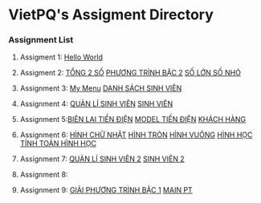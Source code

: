 ﻿# VietPQ's Assigment Directory

### Assignment List

1. Assigment 1: [Hello World](https://github.com/FASTTRACKSE/FFSE1703.JavaCore/blob/master/Assignments/VietPQ/HelloWorld/src/HelloWorld.java)

2. Assigment 2:
[TỔNG 2 SỐ](https://github.com/FASTTRACKSE/FFSE1703.JavaCore/blob/master/Assignments/VietPQ/MySample1/src/fasttrack/edu/vn/Tong2So.java)
[PHƯƠNG TRÌNH BẬC 2](https://github.com/FASTTRACKSE/FFSE1703.JavaCore/blob/master/Assignments/VietPQ/MySample1/src/fasttrack/edu/vn/PTbac2.java)
[SỐ LỚN SỐ NHỎ](https://github.com/FASTTRACKSE/FFSE1703.JavaCore/blob/master/Assignments/VietPQ/MySample1/src/fasttrack/edu/vn/MinMax3so.java)

3. Assignment 3: [My Menu](https://github.com/FASTTRACKSE/FFSE1703.JavaCore/blob/master/Assignments/VietPQ/Menu/src/MyMenu/MyMenu.java)
[DANH SÁCH SINH VIÊN](https://github.com/FASTTRACKSE/FFSE1703.JavaCore/blob/master/Assignments/VietPQ/Menu/src/MyMenu/DSSV.java)

4. Assignment 4: [QUẢN LÍ SINH VIÊN](https://github.com/FASTTRACKSE/FFSE1703.JavaCore/tree/master/Assignments/VietPQ/quanlisv/src/quanlisv)
[SINH VIÊN](https://github.com/FASTTRACKSE/FFSE1703.JavaCore/tree/master/Assignments/VietPQ/quanlisv/src/sinhvien)

5. Assignment 5:[BIÊN LAI TIỀN ĐIỆN](https://github.com/FASTTRACKSE/FFSE1703.JavaCore/blob/master/Assignments/VietPQ/tiendien/src/tiendien/model/bienlai.java)
[MODEL TIỀN ĐIỆN](https://github.com/FASTTRACKSE/FFSE1703.JavaCore/blob/master/Assignments/VietPQ/tiendien/src/tiendien/main/tiendienmain.java)
[KHÁCH HÀNG](https://github.com/FASTTRACKSE/FFSE1703.JavaCore/blob/master/Assignments/VietPQ/tiendien/src/tiendien/model/khachhang.java)

6. Assignment 6: [HÌNH CHỮ NHẬT](https://github.com/FASTTRACKSE/FFSE1703.JavaCore/blob/master/Assignments/VietPQ/hinhhoc/src/hinhhoc/hinhchunhat.java)
[HÌNH TRÒN](https://github.com/FASTTRACKSE/FFSE1703.JavaCore/blob/master/Assignments/VietPQ/hinhhoc/src/hinhhoc/hinhtron.java)
[HÌNH VUÔNG](https://github.com/FASTTRACKSE/FFSE1703.JavaCore/blob/master/Assignments/VietPQ/hinhhoc/src/hinhhoc/hinhtamgiac.java)
[HÌNH HỌC](https://github.com/FASTTRACKSE/FFSE1703.JavaCore/blob/master/Assignments/VietPQ/hinhhoc/src/hinhhoc/hinhhoc.java)
[TÍNH TOÁN HÌNH HỌC](https://github.com/FASTTRACKSE/FFSE1703.JavaCore/blob/master/Assignments/VietPQ/hinhhoc/src/tinhtoanhinhhoc/tinhtoanhinh.java)

7. Assignment 7: [QUẢN LÍ SINH VIÊN 2](https://github.com/FASTTRACKSE/FFSE1703.JavaCore/tree/master/Assignments/VietPQ/quanlisv/src/quanlisv)
[SINH VIÊN 2](https://github.com/FASTTRACKSE/FFSE1703.JavaCore/tree/master/Assignments/VietPQ/quanlisv/src/sinhvien)

8. Assignment 8:

9. Assignment 9: [GIẢI PHƯƠNG TRÌNH BẬC 1](https://github.com/FASTTRACKSE/FFSE1703.JavaCore/blob/master/Assignments/VietPQ/giaiptb1/src/giaiptb1/ui/giaiptbac1.java)
[MAIN PT](https://github.com/FASTTRACKSE/FFSE1703.JavaCore/blob/master/Assignments/VietPQ/giaiptb1/src/giaiptb1/main/main.java)